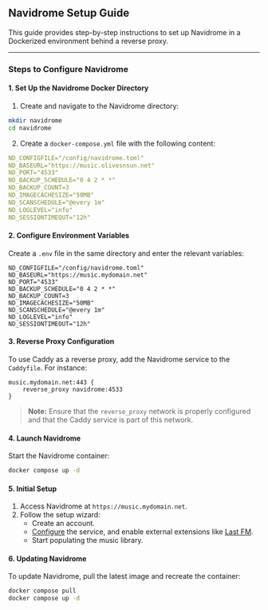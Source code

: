 ## Navidrome Setup Guide

This guide provides step-by-step instructions to set up Navidrome in a Dockerized environment behind a reverse proxy.

---

### Steps to Configure Navidrome

#### 1. Set Up the Navidrome Docker Directory

1. Create and navigate to the Navidrome directory:

 ```bash
 mkdir navidrome
 cd navidrome
 ```

2. Create a `docker-compose.yml` file with the following content:

```yaml
ND_CONFIGFILE="/config/navidrome.toml"
ND_BASEURL="https://music.olivesnsun.net"
ND_PORT="4533"
ND_BACKUP_SCHEDULE="0 4 2 * *"
ND_BACKUP_COUNT=3
ND_IMAGECACHESIZE="50MB"
ND_SCANSCHEDULE="@every 1m"
ND_LOGLEVEL="info"  
ND_SESSIONTIMEOUT="12h"
```

#### 2. Configure Environment Variables

Create a `.env` file in the same directory and enter the relevant variables:

```plaintext
ND_CONFIGFILE="/config/navidrome.toml"
ND_BASEURL="https://music.mydomain.net"
ND_PORT="4533"
ND_BACKUP_SCHEDULE="0 4 2 * *"
ND_BACKUP_COUNT=3
ND_IMAGECACHESIZE="50MB"
ND_SCANSCHEDULE="@every 1m"
ND_LOGLEVEL="info"  
ND_SESSIONTIMEOUT="12h"
```

#### 3. Reverse Proxy Configuration

To use Caddy as a reverse proxy, add the Navidrome service to the `Caddyfile`. For instance:

```plaintext
music.mydomain.net:443 {
    reverse_proxy navidrome:4533
}
```

> **Note:** Ensure that the `reverse_proxy` network is properly configured and that the Caddy service is part of this network.

#### 4. Launch Navidrome

Start the Navidrome container:

```bash
docker compose up -d
```

#### 5. Initial Setup

1. Access Navidrome at `https://music.mydomain.net`.
2. Follow the setup wizard:
   - Create an account.
   - [Configure](https://www.navidrome.org/docs/usage/configuration-options/) the service, and enable external extensions like [Last FM](https://www.navidrome.org/docs/usage/external-integrations/).
   - Start populating the music library.

#### 6. Updating Navidrome

To update Navidrome, pull the latest image and recreate the container:

```bash
docker compose pull
docker compose up -d
```
